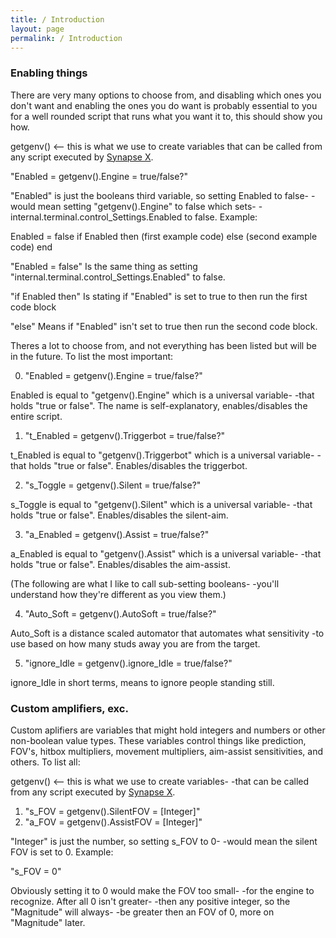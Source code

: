 ```yaml
---
title: / Introduction
layout: page
permalink: / Introduction
---
```


### Enabling things

There are very many options to choose from, and disabling which ones you don't want and enabling the ones you do want is probably essential to you for a well rounded script that runs what you want it to, this should show you how.

getgenv() <-- this is what we use to create variables
that can be called from any script executed by [Synapse X](https://x.synapse.to/).

"Enabled = getgenv().Engine = true/false?"

"Enabled" is just the booleans third variable, so setting Enabled to false-
-would mean setting "getgenv().Engine" to false which sets-
-internal.terminal.control_Settings.Enabled to false. Example:

Enabled = false
if Enabled then
   (first example code)
else
   (second example code)
end

"Enabled = false" Is the same thing as setting 
"internal.terminal.control_Settings.Enabled" to false.

"if Enabled then" Is stating if "Enabled" 
is set to true to then run the first code block

"else" Means if "Enabled" isn't set to true 
then run the second code block.

Theres a lot to choose from, and not everything has been listed but will be in the future. To list the most important:


0. "Enabled = getgenv().Engine = true/false?"

 Enabled is equal to "getgenv().Engine" which is a universal variable-
 -that holds "true or false". The name is self-explanatory, enables/disables the entire script.

1. "t_Enabled = getgenv().Triggerbot = true/false?"

 t_Enabled is equal to "getgenv().Triggerbot" which is a universal variable-
 -that holds "true or false". Enables/disables the triggerbot.

2. "s_Toggle = getgenv().Silent = true/false?"

 s_Toggle is equal to "getgenv().Silent" which is a universal variable-
 -that holds "true or false". Enables/disables the silent-aim.

3. "a_Enabled = getgenv().Assist = true/false?"

 a_Enabled is equal to "getgenv().Assist" which is a universal variable-
 -that holds "true or false". Enables/disables the aim-assist.

(The following are what I like to call sub-setting booleans-
-you'll understand how they're different as you view them.)

4. "Auto_Soft = getgenv().AutoSoft = true/false?"

 Auto_Soft is a distance scaled automator that automates what sensitivity
 -to use based on how many studs away you are from the target.

5. "ignore_Idle = getgenv().ignore_Idle = true/false?"

 ignore_Idle in short terms, means to ignore people standing still.


### Custom amplifiers, exc.

Custom aplifiers are variables that might hold integers and numbers or other non-boolean value types. These variables control things like prediction, FOV's, hitbox multipliers, movement multipliers, aim-assist sensitivities, and others. To list all:

getgenv() <-- this is what we use to create variables- 
-that can be called from any script executed by [Synapse X](https://x.synapse.to/).

1. "s_FOV = getgenv().SilentFOV = [Integer]"
2. "a_FOV = getgenv().AssistFOV = [Integer]"

"Integer" is just the number, so setting s_FOV to 0-
-would mean the silent FOV is set to 0. Example:

"s_FOV = 0"

Obviously setting it to 0 would make the FOV too small-
-for the engine to recognize. After all 0 isn't greater-
-then any positive integer, so the "Magnitude" will always-
-be greater then an FOV of 0, more on "Magnitude" later.
